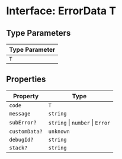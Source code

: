 # Interface: ErrorData T

## Type Parameters

| Type Parameter |
| -------------- |
| `T`            |

## Properties

| Property      | Type                            |
| ------------- | ------------------------------- |
| `code`        | `T`                             |
| `message`     | `string`                        |
| `subError?`   | `string` \| `number` \| `Error` |
| `customData?` | `unknown`                       |
| `debugId?`    | `string`                        |
| `stack?`      | `string`                        |
